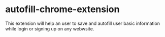 # autofill-chrome-extension
This extension will help an user to save and autofill user basic information while login or signing up on any webwsite.
